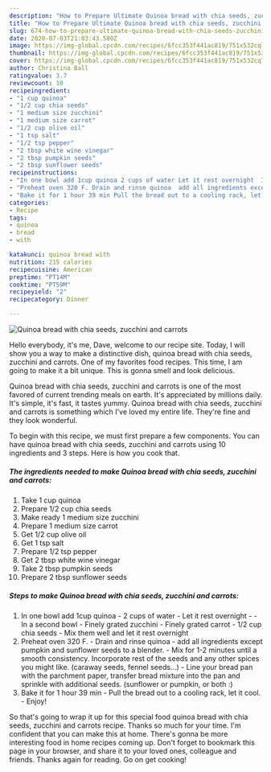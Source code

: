```yaml
---
description: "How to Prepare Ultimate Quinoa bread with chia seeds, zucchini and carrots"
title: "How to Prepare Ultimate Quinoa bread with chia seeds, zucchini and carrots"
slug: 674-how-to-prepare-ultimate-quinoa-bread-with-chia-seeds-zucchini-and-carrots
date: 2020-07-03T21:03:43.580Z
image: https://img-global.cpcdn.com/recipes/6fcc353f441ac819/751x532cq70/quinoa-bread-with-chia-seeds-zucchini-and-carrots-recipe-main-photo.jpg
thumbnail: https://img-global.cpcdn.com/recipes/6fcc353f441ac819/751x532cq70/quinoa-bread-with-chia-seeds-zucchini-and-carrots-recipe-main-photo.jpg
cover: https://img-global.cpcdn.com/recipes/6fcc353f441ac819/751x532cq70/quinoa-bread-with-chia-seeds-zucchini-and-carrots-recipe-main-photo.jpg
author: Christina Ball
ratingvalue: 3.7
reviewcount: 10
recipeingredient:
- "1 cup quinoa"
- "1/2 cup chia seeds"
- "1 medium size zucchini"
- "1 medium size carrot"
- "1/2 cup olive oil"
- "1 tsp salt"
- "1/2 tsp pepper"
- "2 tbsp white wine vinegar"
- "2 tbsp pumpkin seeds"
- "2 tbsp sunflower seeds"
recipeinstructions:
- "In one bowl add 1cup quinoa 2 cups of water Let it rest overnight  In a second bowl Finely grated zucchini Finely grated carrot 1/2 cup chia seeds Mix them well and let it rest overnight"
- "Preheat oven 320 F. Drain and rinse quinoa  add all ingredients except pumpkin and sunflower seeds to a blender.  Mix for 1-2 minutes until a smooth consistency. Incorporate rest of the seeds and any other spices you might like. (caraway seeds, fennel seeds...) Line your bread pan with the parchment paper, transfer bread mixture into the pan and sprinkle with additional seeds. (sunflower or pumpkin, or both :)"
- "Bake it for 1 hour 39 min Pull the bread out to a cooling rack, let it cool. Enjoy!"
categories:
- Recipe
tags:
- quinoa
- bread
- with

katakunci: quinoa bread with 
nutrition: 215 calories
recipecuisine: American
preptime: "PT14M"
cooktime: "PT59M"
recipeyield: "2"
recipecategory: Dinner

---
```



![Quinoa bread with chia seeds, zucchini and carrots](https://img-global.cpcdn.com/recipes/6fcc353f441ac819/751x532cq70/quinoa-bread-with-chia-seeds-zucchini-and-carrots-recipe-main-photo.jpg)

Hello everybody, it's me, Dave, welcome to our recipe site. Today, I will show you a way to make a distinctive dish, quinoa bread with chia seeds, zucchini and carrots. One of my favorites food recipes. This time, I am going to make it a bit unique. This is gonna smell and look delicious.

Quinoa bread with chia seeds, zucchini and carrots is one of the most favored of current trending meals on earth. It's appreciated by millions daily. It's simple, it's fast, it tastes yummy. Quinoa bread with chia seeds, zucchini and carrots is something which I've loved my entire life. They're fine and they look wonderful.




To begin with this recipe, we must first prepare a few components. You can have quinoa bread with chia seeds, zucchini and carrots using 10 ingredients and 3 steps. Here is how you cook that.

<!--inarticleads1-->

##### The ingredients needed to make Quinoa bread with chia seeds, zucchini and carrots:

1. Take 1 cup quinoa
1. Prepare 1/2 cup chia seeds
1. Make ready 1 medium size zucchini
1. Prepare 1 medium size carrot
1. Get 1/2 cup olive oil
1. Get 1 tsp salt
1. Prepare 1/2 tsp pepper
1. Get 2 tbsp white wine vinegar
1. Take 2 tbsp pumpkin seeds
1. Prepare 2 tbsp sunflower seeds




<!--inarticleads2-->

##### Steps to make Quinoa bread with chia seeds, zucchini and carrots:

1. In one bowl add 1cup quinoa - 2 cups of water - Let it rest overnight -  - In a second bowl - Finely grated zucchini - Finely grated carrot - 1/2 cup chia seeds - Mix them well and let it rest overnight
1. Preheat oven 320 F. - Drain and rinse quinoa  - add all ingredients except pumpkin and sunflower seeds to a blender.  - Mix for 1-2 minutes until a smooth consistency. Incorporate rest of the seeds and any other spices you might like. (caraway seeds, fennel seeds...) - Line your bread pan with the parchment paper, transfer bread mixture into the pan and sprinkle with additional seeds. (sunflower or pumpkin, or both :)
1. Bake it for 1 hour 39 min - Pull the bread out to a cooling rack, let it cool. - Enjoy!




So that's going to wrap it up for this special food quinoa bread with chia seeds, zucchini and carrots recipe. Thanks so much for your time. I'm confident that you can make this at home. There's gonna be more interesting food in home recipes coming up. Don't forget to bookmark this page in your browser, and share it to your loved ones, colleague and friends. Thanks again for reading. Go on get cooking!

